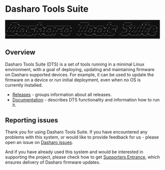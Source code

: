 # Dasharo Tools Suite

![](./images/dts-logo.png)

## Overview

Dasharo Tools Suite (DTS) is a set of tools running in a minimal Linux
environment, with a goal of deploying, updating and maintaining firmware on
Dasharo supported devices. For example, it can be used to update the firmware
on a device or run initial deployment, even when no OS is currently installed.

* [Releases](releases.md) - groups information about all releases.
* [Documentation](documentation.md) - describes DTS functionality and
    information how to run it.

## Reporting issues

Thank you for using Dasharo Tools Suite. If you have encountered any problems
with this system, or would like to provide feedback for us - please open an
issue on [Dasharo
issues](https://github.com/Dasharo/dasharo-issues/issues?q=is%3Aopen+is%3Aissue+label%3ADasharoToolsSuite).

And if you have already used this system and would be interested in supporting
the project, please check how to get [Supporters
Entrance](../osf-trivia-list/dts.md/#what-is-dasharo-tools-suite-supporters-entrance),
which ensures delivery of Dasharo firmware updates.
